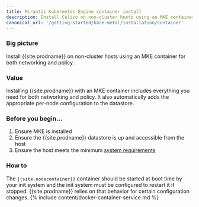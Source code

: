 ```yaml
---
title: Mirantis Kubernetes Engine container install
description: Install Calico on non-cluster hosts using an MKE container.
canonical_url: '/getting-started/bare-metal/installation/container'
---
```


### Big picture
Install {{site.prodname}} on non-cluster hosts using an MKE container for both networking and policy.

### Value
Installing {{site.prodname}} with an MKE container includes everything you need for both networking and policy. It also automatically adds the appropriate per-node configuration to the datastore.

### Before you begin...

1. Ensure MKE is installed
1. Ensure the {{site.prodname}} datastore is up and accessible from the host
1. Ensure the host meets the minimum [system requirements](../requirements)

### How to

The `{{site.nodecontainer}}` container should be started at boot time by your init system and the init system must be configured to restart it if stopped. {{site.prodname}} relies on that behavior for certain configuration changes.
{% include content/docker-container-service.md %}


